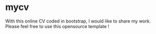 # mycv

With this online CV coded in bootstrap, I would like to share my work.
Please feel free to use this opensource template !

